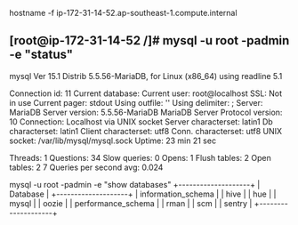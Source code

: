 hostname -f
ip-172-31-14-52.ap-southeast-1.compute.internal



[root@ip-172-31-14-52 /]# mysql -u root -padmin -e "status"
--------------
mysql  Ver 15.1 Distrib 5.5.56-MariaDB, for Linux (x86_64) using readline 5.1

Connection id:          11
Current database:
Current user:           root@localhost
SSL:                    Not in use
Current pager:          stdout
Using outfile:          ''
Using delimiter:        ;
Server:                 MariaDB
Server version:         5.5.56-MariaDB MariaDB Server
Protocol version:       10
Connection:             Localhost via UNIX socket
Server characterset:    latin1
Db     characterset:    latin1
Client characterset:    utf8
Conn.  characterset:    utf8
UNIX socket:            /var/lib/mysql/mysql.sock
Uptime:                 23 min 21 sec

Threads: 1  Questions: 34  Slow queries: 0  Opens: 1  Flush tables: 2  Open tables: 2               7  Queries per second avg: 0.024


mysql -u root -padmin -e "show databases"
+--------------------+
| Database           |
+--------------------+
| information_schema |
| hive               |
| hue                |
| mysql              |
| oozie              |
| performance_schema |
| rman               |
| scm                |
| sentry             |
+--------------------+
